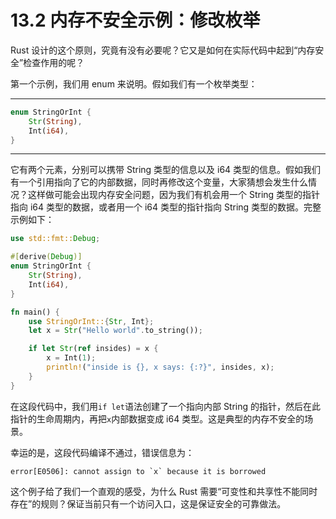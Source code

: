 # 13.2 内存不安全示例：修改枚举

Rust 设计的这个原则，究竟有没有必要呢？它又是如何在实际代码中起到“内存安全”检查作用的呢？

第一个示例，我们用 enum 来说明。假如我们有一个枚举类型：

---

```rust
enum StringOrInt {
    Str(String),
    Int(i64),
}
```

---

它有两个元素，分别可以携带 String 类型的信息以及 i64 类型的信息。假如我们有一个引用指向了它的内部数据，同时再修改这个变量，大家猜想会发生什么情况？这样做可能会出现内存安全问题，因为我们有机会用一个 String 类型的指针指向 i64 类型的数据，或者用一个 i64 类型的指针指向 String 类型的数据。完整示例如下：

```rust
use std::fmt::Debug;

#[derive(Debug)]
enum StringOrInt {
    Str(String),
    Int(i64),
}

fn main() {
    use StringOrInt::{Str, Int};
    let x = Str("Hello world".to_string());

    if let Str(ref insides) = x {
        x = Int(1);
        println!("inside is {}, x says: {:?}", insides, x);
    }
}
```

在这段代码中，我们用`if let`语法创建了一个指向内部 String 的指针，然后在此指针的生命周期内，再把`x`内部数据变成 i64 类型。这是典型的内存不安全的场景。

幸运的是，这段代码编译不通过，错误信息为：

```
error[E0506]: cannot assign to `x` because it is borrowed
```

这个例子给了我们一个直观的感受，为什么 Rust 需要“可变性和共享性不能同时存在”的规则？保证当前只有一个访问入口，这是保证安全的可靠做法。
